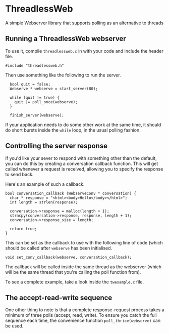 # ThreadlessWeb
A simple Webserver library that supports polling as an alternative to threads

## Running a ThreadlessWeb webserver

To use it, compile `threadlessweb.c` in with your code and include the header file.

```
#include "threadlessweb.h"
```

Then use something like the following to run the server.

```
  bool quit = false;
  Webserve * webserve = start_server(80);

  while (quit != true) {
    quit |= poll_once(webserve);
  }

  finish_server(webserve);
```

If your application needs to do some other work at the same time, it should do
short bursts inside the `while` loop, in the usual polling fashion.

## Controlling the server response

If you'd like your sever to respond with something other than the default, you can
do this by creating a conversation callback function. This will get called whenever
a request is received, allowing you to specify the response to send back.

Here's an example of such a callback.

```
bool conversation_callback (WebserveConv * conversation) {
  char * response = "<html><body>Hello</body></html>";
  int length = strlen(response);

  conversation->response = malloc(length + 1);
  strncpy(conversation->response, response, length + 1);
  conversation->response_size = length;

  return true;
}
```

This can be set as the callback to use with the following line of code (which should be
called after `webserve` has been initialised.

```
void set_conv_callback(webserve, conversation_callback);
```

The callback will be called inside the same thread as the webserver (which will be the
same thread that you're calling the poll function from).

To see a complete example, take a look inside the `twexample.c` file.

## The accept-read-write sequence

One other thing to note is that a complete response-request process takes a minimum of 
three polls (accept, read, write). To ensure you catch the full sequence each time, the
convenience function `poll_thrice(webserve)` can be used.

